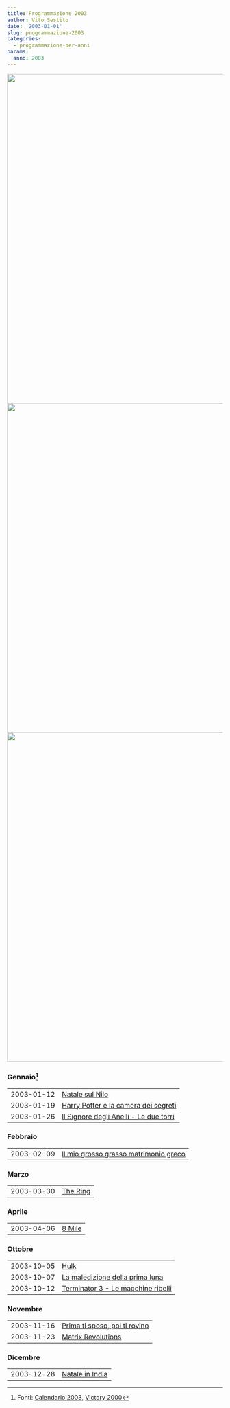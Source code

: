 ```yaml
---
title: Programmazione 2003
author: Vito Sestito
date: '2003-01-01'
slug: programmazione-2003
categories:
  - programmazione-per-anni
params:
  anno: 2003
---
```






<img src="{{< blogdown/postref >}}index_files/figure-html/unnamed-chunk-1-1.png" width="768" /><img src="{{< blogdown/postref >}}index_files/figure-html/unnamed-chunk-1-2.png" width="768" /><img src="{{< blogdown/postref >}}index_files/figure-html/unnamed-chunk-1-3.png" width="768" />


### Gennaio[^1]


|           |                                       |
|:----------|:--------------------------------------|
|2003-01-12 |[Natale sul Nilo](https://www.imdb.com/title/tt0337689/)|
|2003-01-19 |[Harry Potter e la camera dei segreti](https://www.imdb.com/title/tt0295297/)|
|2003-01-26 |[Il Signore degli Anelli - Le due torri](https://www.imdb.com/title/tt0167261/)|

### Febbraio


|           |                                      |
|:----------|:-------------------------------------|
|2003-02-09 |[Il mio grosso grasso matrimonio greco](https://www.imdb.com/title/tt0259446/)|

### Marzo


|           |         |
|:----------|:--------|
|2003-03-30 |[The Ring](https://www.imdb.com/title/tt0298130/)|

### Aprile


|           |       |
|:----------|:------|
|2003-04-06 |[8 Mile](https://www.imdb.com/title/tt0298203/)|

### Ottobre


|           |                                   |
|:----------|:----------------------------------|
|2003-10-05 |[Hulk](https://www.imdb.com/title/tt0286716/)|
|2003-10-07 |[La maledizione della prima luna](https://www.imdb.com/title/tt0325980/)|
|2003-10-12 |[Terminator 3 - Le macchine ribelli](https://www.imdb.com/title/tt0181852/)|

### Novembre


|           |                              |
|:----------|:-----------------------------|
|2003-11-16 |[Prima ti sposo, poi ti rovino](https://www.imdb.com/title/tt0138524/)|
|2003-11-23 |[Matrix Revolutions](https://www.imdb.com/title/tt0242653/)|

### Dicembre


|           |                |
|:----------|:---------------|
|2003-12-28 |[Natale in India](https://www.imdb.com/title/tt0392494/)|

[^1]: Fonti: [Calendario 2003](/2003/01/01/calendario-2003/), [Victory 2000](/2000/09/01/appunti-victory-2000/)

